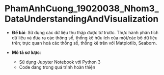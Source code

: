 # PhamAnhCuong_19020038_Nhom3_DataUnderstandingAndVisualization

- **Đề bài**: Sử dụng các dữ liệu thu thập được từ trước. Thực hành phân tích dữ liệu và đưa ra các thông số, thống kê hữu ích của một/các bộ dữ liệu trên; trực quan hoá các thông số, thống kê trên với Matplotlib, Seaborn.

- **Mô tả sơ lược**: 
  + Sử dụng Jupyter Notebook với Python 3
  + Code đang trong quá trình hoàn thiện
